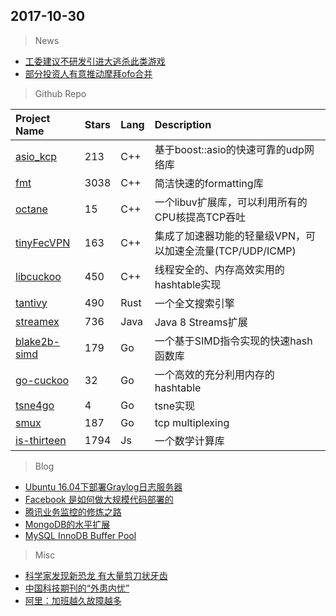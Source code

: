 
## 2017-10-30

> News
* [工委建议不研发引进大逃杀此类游戏](http://www.donews.com/news/detail/3/2971944.html)
* [部分投资人有意推动摩拜ofo合并](http://www.cnbeta.com/articles/tech/665355.htm)

> Github Repo

| Project Name | Stars | Lang | Description |
| :----------- | :---- | :--- | :---------- |
| [asio_kcp](https://github.com/libinzhangyuan/asio_kcp) | 213 | C++ | 基于boost::asio的快速可靠的udp网络库 |
| [fmt](https://github.com/fmtlib/fmt) | 3038 | C++ | 简洁快速的formatting库 |
| [octane](https://github.com/simongui/octane) | 15 | C++ | 一个libuv扩展库，可以利用所有的CPU核提高TCP吞吐 |
| [tinyFecVPN](https://github.com/wangyu-/tinyFecVPN) | 163 | C++ | 集成了加速器功能的轻量级VPN，可以加速全流量(TCP/UDP/ICMP) |
| [libcuckoo](https://github.com/efficient/libcuckoo) | 450 | C++ | 线程安全的、内存高效实用的hashtable实现 |
| [tantivy](https://github.com/tantivy-search/tantivy) | 490 | Rust | 一个全文搜索引擎 |
| [streamex](https://github.com/amaembo/streamex) | 736 | Java | Java 8 Streams扩展 |
| [blake2b-simd](https://github.com/minio/blake2b-simd) | 179 | Go | 一个基于SIMD指令实现的快速hash函数库 |
| [go-cuckoo](https://github.com/efficient/go-cuckoo) | 32 | Go | 一个高效的充分利用内存的hashtable |
| [tsne4go](https://github.com/sacado/tsne4go) | 4 | Go | tsne实现 |
| [smux](https://github.com/xtaci/smux) | 187 | Go | tcp multiplexing |
| [is-thirteen](https://github.com/jezen/is-thirteen) | 1794 | Js | 一个数学计算库 |


> Blog
* [Ubuntu 16.04下部署Graylog日志服务器](http://os.51cto.com/art/201710/555669.htm) 
* [Facebook 是如何做大规模代码部署的](http://blog.jobbole.com/112764/) 
* [腾讯业务监控的修炼之路](https://mp.weixin.qq.com/s/kNCYRbLASbwf_IpN-HhXBg) 
* [MongoDB的水平扩展](https://mp.weixin.qq.com/s/6UDI8aci-ExVKsdcHJqeiw) 
* [MySQL InnoDB Buffer Pool](https://mp.weixin.qq.com/s/6DPWVS_nd1-SDBMNa9CFUg)

> Misc
* [科学家发现新恐龙 有大量剪刀状牙齿](http://www.cnbeta.com/articles/tech/665325.htm) 
* [中国科技期刊的“外患内忧”](http://www.cnbeta.com/articles/tech/665367.htm) 
* [阿里：加班越久故障越多](https://mp.weixin.qq.com/s/yIj0y2ubbd4O3UCyqo7O5g) 
